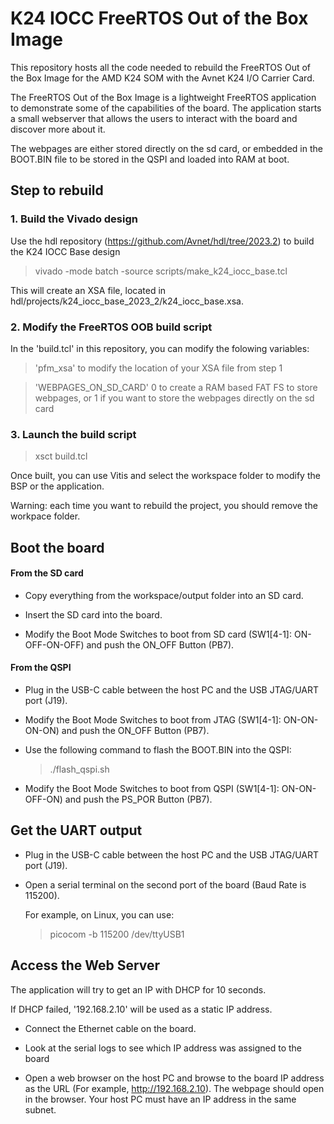 # K24 IOCC FreeRTOS Out of the Box Image

This repository hosts all the code needed to rebuild the FreeRTOS Out of the Box Image for the AMD K24 SOM with the Avnet K24 I/O Carrier Card.

The FreeRTOS Out of the Box Image is a lightweight FreeRTOS application to demonstrate some of the capabilities of the board.
The application starts a small webserver that allows the users to interact with the board and discover more about it.

The webpages are either stored directly on the sd card, or embedded in the BOOT.BIN file to be stored in the QSPI and loaded into RAM at boot.

## Step to rebuild

### 1. Build the Vivado design

Use the hdl repository (<https://github.com/Avnet/hdl/tree/2023.2>) to build the K24 IOCC Base design
> vivado -mode batch -source scripts/make_k24_iocc_base.tcl

This will create an XSA file, located in hdl/projects/k24_iocc_base_2023_2/k24_iocc_base.xsa.
	
### 2. Modify the FreeRTOS OOB build script
	
In the 'build.tcl' in this repository, you can modify the folowing variables:
> 'pfm_xsa' to modify the location of your XSA file from step 1

> 'WEBPAGES_ON_SD_CARD' 0 to create a RAM based FAT FS to store webpages, or 1 if you want to store the webpages directly on the sd card

### 3. Launch the build script

> xsct build.tcl

Once built, you can use Vitis and select the workspace folder to modify the BSP or the application.

Warning: each time you want to rebuild the project, you should remove the workpace folder.


## Boot the board

#### From the SD card
- Copy everything from the workspace/output folder into an SD card.

- Insert the SD card into the board.

- Modify the Boot Mode Switches to boot from SD card (SW1[4-1]: ON-OFF-ON-OFF) and push the ON_OFF Button (PB7).


#### From the QSPI

- Plug in the USB-C cable between the host PC and the USB JTAG/UART port (J19).

- Modify the Boot Mode Switches to boot from JTAG (SW1[4-1]: ON-ON-ON-ON) and push the ON_OFF Button (PB7).

- Use the following command to flash the BOOT.BIN into the QSPI:
	> ./flash_qspi.sh

- Modify the Boot Mode Switches to boot from QSPI (SW1[4-1]: ON-ON-OFF-ON) and push the PS_POR Button (PB7).


## Get the UART output

- Plug in the USB-C cable between the host PC and the USB JTAG/UART port (J19).

- Open a serial terminal on the second port of the board (Baud Rate is 115200).

	For example, on Linux, you can use:

	> picocom -b 115200 /dev/ttyUSB1

## Access the Web Server

The application will try to get an IP with DHCP for 10 seconds.

If DHCP failed, '192.168.2.10' will be used as a static IP address.

- Connect the Ethernet cable on the board.

- Look at the serial logs to see which IP address was assigned to the board

- Open a web browser on the host PC and browse to the board IP address as the URL (For example, http://192.168.2.10). The webpage
should open in the browser. Your host PC must have an IP address in the same subnet.
